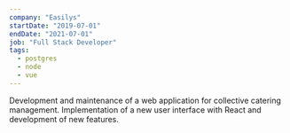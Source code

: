 ```yaml
---
company: "Easilys"
startDate: "2019-07-01"
endDate: "2021-07-01"
job: "Full Stack Developer"
tags:
  - postgres
  - node
  - vue
---
```


Development and maintenance of a web application for collective catering management. Implementation of a new user interface with React and development of new features.
